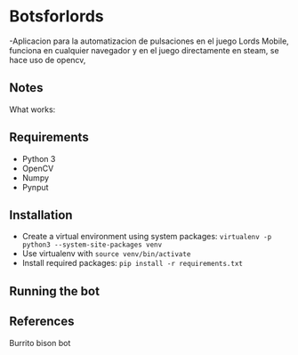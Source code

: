 # Botsforlords

-Aplicacion para la automatizacion de pulsaciones en el juego Lords Mobile, funciona en
cualquier navegador y en el juego directamente en steam, se hace uso de opencv,

## Notes

What works:

## Requirements

- Python 3
- OpenCV
- Numpy
- Pynput

## Installation

- Create a virtual environment using system packages: `virtualenv -p python3 --system-site-packages venv`
- Use virtualenv with `source venv/bin/activate`
- Install required packages: `pip install -r requirements.txt`

## Running the bot

## References

Burrito bison bot
